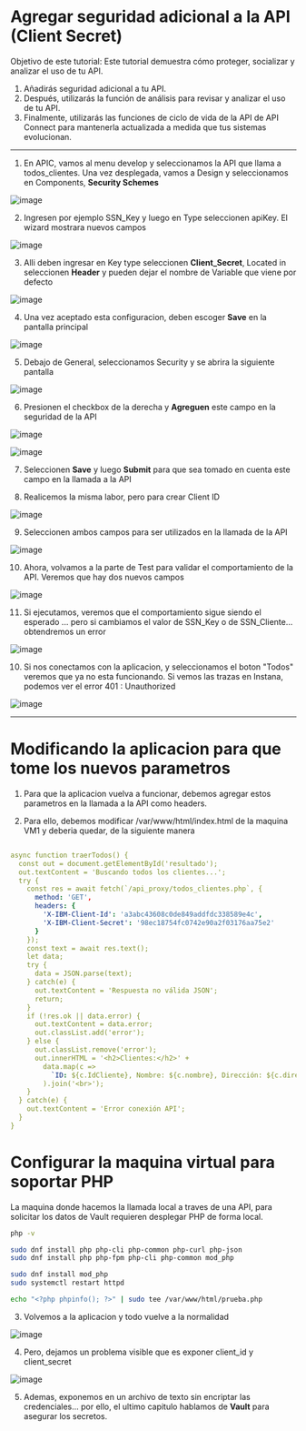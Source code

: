 # Agregar seguridad adicional a la API (Client Secret)

Objetivo de este tutorial:
Este tutorial demuestra cómo proteger, socializar y analizar el uso de tu API.


1) Añadirás seguridad adicional a tu API.
2) Después, utilizarás la función de análisis para revisar y analizar el uso de tu API.
3) Finalmente, utilizarás las funciones de ciclo de vida de la API de API Connect para mantenerla actualizada a medida que tus sistemas evolucionan.


---

1) En APIC, vamos al menu develop y seleccionamos la API que llama a todos_clientes. Una vez desplegada, vamos a Design y seleccionamos en Components, **Security Schemes**

![image](https://github.com/user-attachments/assets/f7cae485-7ebd-4603-9529-e51912f0ac83)

2) Ingresen por ejemplo SSN_Key y luego en Type seleccionen apiKey. El wizard mostrara nuevos campos

![image](https://github.com/user-attachments/assets/9e035334-9165-4163-a4de-6bd9605f600f)

3) Alli deben ingresar en Key type seleccionen **Client_Secret**, Located in seleccionen **Header** y pueden dejar el nombre de Variable que viene por defecto

![image](https://github.com/user-attachments/assets/cedcf6f2-8369-495f-baa3-4258e43e79d9)

4) Una vez aceptado esta configuracion, deben escoger **Save** en la pantalla principal

![image](https://github.com/user-attachments/assets/0852af6c-09c9-4b30-9115-b2eb20a7cece)

5) Debajo de General, seleccionamos Security y se abrira la siguiente pantalla

![image](https://github.com/user-attachments/assets/07ff655e-36bf-43f3-83aa-427b12c7f602)

6) Presionen el checkbox de la derecha y **Agreguen** este campo en la seguridad de la API

![image](https://github.com/user-attachments/assets/4ad270e5-4a0b-4ffe-a8c3-59cbdc7e8c59)

![image](https://github.com/user-attachments/assets/8c642247-5634-413f-ad23-5a1aea615f15)

7) Seleccionen **Save** y luego **Submit** para que sea tomado en cuenta este campo en la llamada a la API

8) Realicemos la misma labor, pero para crear Client ID

![image](https://github.com/user-attachments/assets/03980514-26fc-4add-9a73-e891de072698)

9) Seleccionen ambos campos para ser utilizados en la llamada de la API

![image](https://github.com/user-attachments/assets/2ff3e9d4-8e54-4afb-b9e2-090a92f751dc)

10) Ahora, volvamos a la parte de Test para validar el comportamiento de la API. Veremos que hay dos nuevos campos

![image](https://github.com/user-attachments/assets/5b9ad6d2-118f-4bc3-a556-a0ddf473f811)

11) Si ejecutamos, veremos que el comportamiento sigue siendo el esperado ... pero si cambiamos el valor de SSN_Key o de SSN_Cliente... obtendremos un error

![image](https://github.com/user-attachments/assets/5d76a2bb-645f-4e66-8e96-d82f4ad90896)

10) Si nos conectamos con la aplicacion, y seleccionamos el boton "Todos" veremos que ya no esta funcionando. Si vemos las trazas en Instana, podemos ver el error 401 : Unauthorized

![image](https://github.com/user-attachments/assets/f98a9df9-ac85-40d1-a7f5-351b17c7e721)


---

Modificando la aplicacion para que tome los nuevos parametros
=

1) Para que la aplicacion vuelva a funcionar, debemos agregar estos parametros en la llamada a la API como headers.

2) Para ello, debemos modificar /var/www/html/index.html de la maquina VM1 y deberia quedar, de la siguiente manera

 

```yaml

async function traerTodos() {
  const out = document.getElementById('resultado');
  out.textContent = 'Buscando todos los clientes...';
  try {
    const res = await fetch(`/api_proxy/todos_clientes.php`, {
      method: 'GET',
      headers: {
        'X-IBM-Client-Id': 'a3abc43608c0de849addfdc338589e4c',
        'X-IBM-Client-Secret': '98ec18754fc0742e90a2f03176aa75e2'
      }
    });
    const text = await res.text();
    let data;
    try {
      data = JSON.parse(text);
    } catch(e) {
      out.textContent = 'Respuesta no válida JSON';
      return;
    }
    if (!res.ok || data.error) {
      out.textContent = data.error;
      out.classList.add('error');
    } else {
      out.classList.remove('error');
      out.innerHTML = '<h2>Clientes:</h2>' +
        data.map(c =>
          `ID: ${c.IdCliente}, Nombre: ${c.nombre}, Dirección: ${c.direccion}, País: ${c.pais}`
        ).join('<br>');
    }
  } catch(e) {
    out.textContent = 'Error conexión API';
  }
}
```

Configurar la maquina virtual para soportar PHP
=

La maquina donde hacemos la llamada local a traves de una API, para solicitar los datos de Vault requieren desplegar PHP de forma local.

```bash
php -v

sudo dnf install php php-cli php-common php-curl php-json
sudo dnf install php php-fpm php-cli php-common mod_php

sudo dnf install mod_php
sudo systemctl restart httpd

echo "<?php phpinfo(); ?>" | sudo tee /var/www/html/prueba.php

```


3) Volvemos a la aplicacion y todo vuelve a la normalidad

![image](https://github.com/user-attachments/assets/23d46036-4150-40ef-aa5a-383b7217db3d)
 
4) Pero, dejamos un problema visible que es exponer client_id y client_secret 

![image](https://github.com/user-attachments/assets/59ad0e29-4139-48a9-894c-f0f8b7bc5f96)

5) Ademas, exponemos en un archivo de texto sin encriptar las credenciales... por ello, el ultimo capitulo hablamos de **Vault** para asegurar los secretos.  
